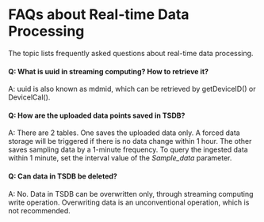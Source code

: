 # FAQs about Real-time Data Processing 

The topic lists frequently asked questions about real-time data processing.


#### Q: What is uuid in streaming computing? How to retrieve it?

A: uuid is also known as mdmid, which can be retrieved by getDeviceID() or DevicelCal(). 



#### Q: How are the uploaded data points saved in TSDB?

A: There are 2 tables. One saves the uploaded data only. A forced data storage will be triggered if there is no data change within 1 hour. The other saves sampling data by a 1-minute frequency. To query the ingested data within 1 minute, set the interval value of the *Sample_data* parameter.



#### Q: Can data in TSDB be deleted?

A: No. Data in TSDB can be overwritten only, through streaming computing write operation. Overwriting data is an unconventional operation, which is not recommended.
